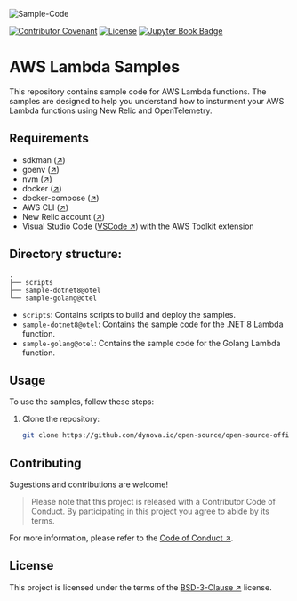 ![Sample-Code](https://gitlab.com/softbutterfly/open-source/open-source-office/-/raw/master/assets/dynova/dynova-open-source--banner--sample-code.png)

[![Contributor Covenant](https://img.shields.io/badge/Contributor%20Covenant-v2.0%20adopted-ff69b4.svg)](CODE_OF_CONDUCT.md)
[![License](https://img.shields.io/badge/License-BSD_3--Clause-blue.svg)](LICENSE.txt)
[![Jupyter Book Badge](https://jupyterbook.org/badge.svg)](https://dynovaio.github.io/sample-system-aws-functions)

# AWS Lambda Samples

This repository contains sample code for AWS Lambda functions. The samples are designed to help you understand how to insturment your AWS Lambda functions using New Relic and OpenTelemetry.

## Requirements

* sdkman ([↗][href:sdkman])
* goenv ([↗][href:goenv])
* nvm ([↗][href:nvm])
* docker ([↗][href:docker])
* docker-compose ([↗][href:docker-compose])
* AWS CLI ([↗][href:awscli])
* New Relic account ([↗][href:newrelic])
* Visual Studio Code ([VSCode ↗][href:vscode]) with the AWS Toolkit extension

## Directory structure:

```
.
├── scripts
├── sample-dotnet8@otel
└── sample-golang@otel
```

* `scripts`: Contains scripts to build and deploy the samples.
* `sample-dotnet8@otel`: Contains the sample code for the .NET 8 Lambda function.
* `sample-golang@otel`: Contains the sample code for the Golang Lambda function.

## Usage

To use the samples, follow these steps:

1. Clone the repository:

   ```bash
   git clone https://github.com/dynova.io/open-source/open-source-office.git
   ```

## Contributing

Sugestions and contributions are welcome!

> Please note that this project is released with a Contributor Code of Conduct. By participating in this project you agree to abide by its terms.

For more information, please refer to the [Code of Conduct ↗][href:code_of_conduct].

## License

This project is licensed under the terms of the [BSD-3-Clause
↗][href:license] license.


[href:sdkman]: https://sdkman.io/
[href:goenv]: https://github.com/go-nv/goenv.git
[href:nvm]: https://github.com/nvm-sh/nvm
[href:docker]: https://docs.docker.com/get-docker/
[href:docker-compose]: https://docs.docker.com/compose/install/
[href:awscli]: https://aws.amazon.com/es/cli/
[href:newrelic]: https://newrelic.com/signup/
[href:license]: LICENSE.txt
[href:code_of_conduct]: CODE_OF_CONDUCT.md
[href:vscode]: https://code.visualstudio.com/
